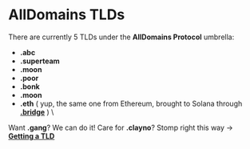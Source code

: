 # AllDomains TLDs

There are currently 5 TLDs under the **AllDomains Protocol** umbrella:&#x20;

* **.abc**
* **.superteam**
* **.moon**
* **.poor**
* **.bonk**&#x20;
* **.moon**
* **.eth** ( yup, the same one from Ethereum, brought to Solana through [**.bridge**](https://bridge.onsol.io) ) \


Want **.gang**? We can do it! Care for **.clayno**? Stomp right this way -> [**Getting a TLD**](../getting-a-tld/)
